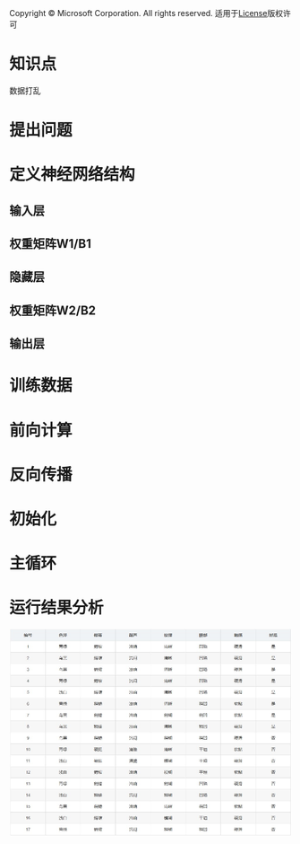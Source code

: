 Copyright © Microsoft Corporation. All rights reserved.
  适用于[License](./LICENSE.md)版权许可
  
# 知识点

数据打乱

# 提出问题

# 定义神经网络结构

## 输入层
## 权重矩阵W1/B1
## 隐藏层
## 权重矩阵W2/B2
## 输出层

# 训练数据

# 前向计算

# 反向传播

# 初始化

# 主循环

# 运行结果分析


<img src=".\Images\6\watermallondata.jpg">


